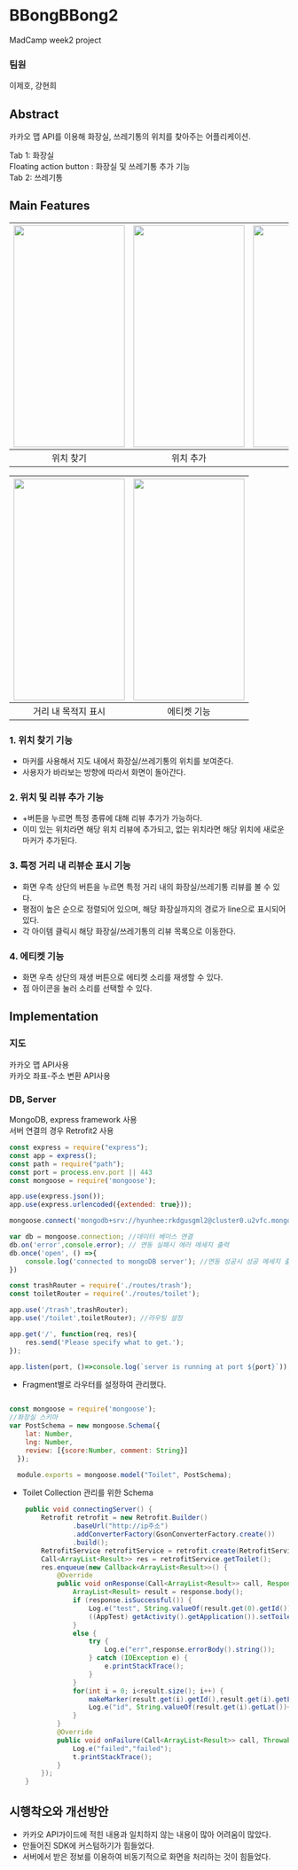 # BBongBBong2
MadCamp week2 project
### 팀원
이제호, 강현희
## Abstract

카카오 맵 API를 이용해 화장실, 쓰레기통의 위치를 찾아주는 어플리케이션.

Tab 1: 화장실 <br>
Floating action button : 화장실 및 쓰레기통 추가 기능 <br>
Tab 2: 쓰레기통 <br>


## Main Features


|<img width = "200" height="400" src=https://user-images.githubusercontent.com/78259314/148903546-f644458d-e149-45d3-a66b-b5508c862df7.gif >|<img width = "200" height="400" src=https://user-images.githubusercontent.com/78259314/148902633-421f78fa-4d45-48d6-8157-bb0e26899192.gif>|<img width = "200" height="400" src=https://user-images.githubusercontent.com/78259314/148902539-c5894973-0a08-4821-94e2-4261a046cadf.gif>|
|:---:|:---:|:---:|
|위치 찾기|위치 추가|리뷰 추가|


|<img width = "200" height="400" src=https://user-images.githubusercontent.com/78259314/148903513-f8a13d86-680e-404a-b67a-bfd2b4ea92ca.gif>|<img  width = "200" height="400" src=https://user-images.githubusercontent.com/78259314/148902602-db18d906-10ce-45fd-80ea-fdaa8e248a36.gif>|
|:---:|:---:|
|거리 내 목적지 표시|에티켓 기능|

### 1. 위치 찾기 기능
- 마커를 사용해서 지도 내에서 화장실/쓰레기통의 위치를 보여준다.
- 사용자가 바라보는 방향에 따라서 화면이 돌아간다.

### 2. 위치 및 리뷰 추가 기능 
- +버튼을 누르면 특정 종류에 대해 리뷰 추가가 가능하다.
- 이미 있는 위치라면 해당 위치 리뷰에 추가되고, 없는 위치라면 해당 위치에 새로운 마커가 추가된다.

### 3. 특정 거리 내 리뷰순 표시 기능
- 화면 우측 상단의 버튼을 누르면 특정 거리 내의 화장실/쓰레기통 리뷰를 볼 수 있다. 
- 평점이 높은 순으로 정렬되어 있으며, 해당 화장실까지의 경로가 line으로 표시되어 있다.
- 각 아이템 클릭시 해당 화장실/쓰레기통의 리뷰 목록으로 이동한다.

### 4. 에티켓 기능
- 화면 우측 상단의 재생 버튼으로 에티켓 소리를 재생할 수 있다.
- 점 아이콘을 눌러 소리를 선택할 수 있다.

## Implementation

### 지도
카카오 맵 API사용 <br>
카카오 좌표-주소 변환 API사용

### DB, Server
MongoDB, express framework 사용 <br>
서버 연결의 경우 Retrofit2 사용

```javascript
const express = require("express");
const app = express();
const path = require("path");
const port = process.env.port || 443
const mongoose = require('mongoose');

app.use(express.json());
app.use(express.urlencoded({extended: true}));

mongoose.connect('mongodb+srv://hyunhee:rkdgusgml2@cluster0.u2vfc.mongodb.net/Cluster0?retryWrites=true&w=majority');

var db = mongoose.connection; //데이터 베이스 연결 
db.on('error',console.error); // 연동 실패시 에러 메세지 출력
db.once('open', () =>{
    console.log('connected to mongoDB server'); //연동 성공시 성공 메세지 출력
}) 

const trashRouter = require('./routes/trash');
const toiletRouter = require('./routes/toilet');

app.use('/trash',trashRouter);
app.use('/toilet',toiletRouter); //라우팅 설정

app.get('/', function(req, res){
    res.send('Please specify what to get.');
});

app.listen(port, ()=>console.log(`server is running at port ${port}`));
```
- Fragment별로 라우터를 설정하여 관리했다.

```javascript

const mongoose = require('mongoose');
//화장실 스키마
var PostSchema = new mongoose.Schema({
    lat: Number,
    lng: Number,
    review: [{score:Number, comment: String}]
  });

  module.exports = mongoose.model("Toilet", PostSchema);

```
- Toilet Collection 관리를 위한 Schema

```java
    public void connectingServer() {
        Retrofit retrofit = new Retrofit.Builder()
                .baseUrl("http://ip주소")
                .addConverterFactory(GsonConverterFactory.create())
                .build();
        RetrofitService retrofitService = retrofit.create(RetrofitService.class);
        Call<ArrayList<Result>> res = retrofitService.getToilet();
        res.enqueue(new Callback<ArrayList<Result>>() {
            @Override
            public void onResponse(Call<ArrayList<Result>> call, Response<ArrayList<Result>> response) {
                ArrayList<Result> result = response.body();
                if (response.isSuccessful()) {
                    Log.e("test", String.valueOf(result.get(0).getId()));
                    ((AppTest) getActivity().getApplication()).setToiletList(result);
                }
                else {
                    try {
                        Log.e("err",response.errorBody().string());
                    } catch (IOException e) {
                        e.printStackTrace();
                    }
                }
                for(int i = 0; i<result.size(); i++) {
                    makeMarker(result.get(i).getId(),result.get(i).getLat(),result.get(i).getLng());
                    Log.e("id", String.valueOf(result.get(i).getLat())+ " "+String.valueOf(result.get(i).getLng()));
                }
            }
            @Override
            public void onFailure(Call<ArrayList<Result>> call, Throwable t) {
                Log.e("failed","failed");
                t.printStackTrace();
            }
        });
    }

```

## 시행착오와 개선방안
- 카카오 API가이드에 적힌 내용과 일치하지 않는 내용이 많아 어려움이 많았다.
- 만들어진 SDK에 커스텀하기가 힘들었다.
- 서버에서 받은 정보를 이용하여 비동기적으로 화면을 처리하는 것이 힘들었다.
